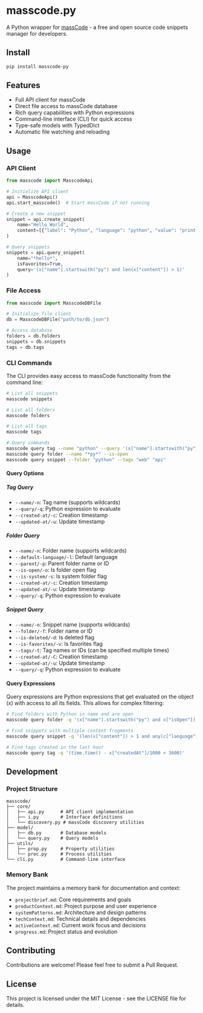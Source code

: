 # masscode.py
A Python wrapper for [massCode](https://masscode.io/) - a free and open source code snippets manager for developers.

## Install
```bash
pip install masscode-py
```

## Features
- Full API client for massCode
- Direct file access to massCode database
- Rich query capabilities with Python expressions
- Command-line interface (CLI) for quick access
- Type-safe models with TypedDict
- Automatic file watching and reloading

## Usage

### API Client
```python
from masscode import MasscodeApi

# Initialize API client
api = MasscodeApi()
api.start_masscode()  # Start massCode if not running

# Create a new snippet
snippet = api.create_snippet(
    name="Hello World",
    content=[{"label": "Python", "language": "python", "value": "print('Hello World')"}]
)

# Query snippets
snippets = api.query_snippet(
    name="*hello*",
    isFavorites=True,
    query='(x["name"].startswith("py") and len(x["content"]) > 1)'
)
```

### File Access
```python
from masscode import MasscodeDBFile

# Initialize file client
db = MasscodeDBFile("path/to/db.json")

# Access database
folders = db.folders
snippets = db.snippets
tags = db.tags
```

### CLI Commands

The CLI provides easy access to massCode functionality from the command line:

```bash
# List all snippets
masscode snippets

# List all folders
masscode folders

# List all tags
masscode tags

# Query commands
masscode query tag --name "python" --query '(x["name"].startswith("py"))'
masscode query folder --name "*py*" --is-open
masscode query snippet --folder "python" --tags "web" "api"
```

#### Query Options

##### Tag Query
- `--name/-n`: Tag name (supports wildcards)
- `--query/-q`: Python expression to evaluate
- `--created-at/-c`: Creation timestamp
- `--updated-at/-u`: Update timestamp

##### Folder Query
- `--name/-n`: Folder name (supports wildcards)
- `--default-language/-l`: Default language
- `--parent/-p`: Parent folder name or ID
- `--is-open/-o`: Is folder open flag
- `--is-system/-s`: Is system folder flag
- `--created-at/-c`: Creation timestamp
- `--updated-at/-u`: Update timestamp
- `--query/-q`: Python expression to evaluate

##### Snippet Query
- `--name/-n`: Snippet name (supports wildcards)
- `--folder/-f`: Folder name or ID
- `--is-deleted/-d`: Is deleted flag
- `--is-favorites/-v`: Is favorites flag
- `--tags/-t`: Tag names or IDs (can be specified multiple times)
- `--created-at/-C`: Creation timestamp
- `--updated-at/-u`: Update timestamp
- `--query/-q`: Python expression to evaluate

#### Query Expressions

Query expressions are Python expressions that get evaluated on the object (x) with access to all its fields. This allows for complex filtering:

```bash
# Find folders with Python in name and are open
masscode query folder -q '(x["name"].startswith("py") and x["isOpen"])'

# Find snippets with multiple content fragments
masscode query snippet -q '(len(x["content"]) > 1 and any(c["language"] == "python" for c in x["content"]))'

# Find tags created in the last hour
masscode query tag -q '(time.time() - x["createdAt"]/1000 < 3600)'
```

## Development

### Project Structure
```
masscode/
├── core/
│   ├── api.py      # API client implementation
│   ├── i.py        # Interface definitions
│   └── discovery.py # massCode discovery utilities
├── model/
│   ├── db.py       # Database models
│   └── query.py    # Query models
├── utils/
│   ├── prop.py     # Property utilities
│   └── proc.py     # Process utilities
└── cli.py          # Command-line interface
```

### Memory Bank
The project maintains a memory bank for documentation and context:
- `projectbrief.md`: Core requirements and goals
- `productContext.md`: Project purpose and user experience
- `systemPatterns.md`: Architecture and design patterns
- `techContext.md`: Technical details and dependencies
- `activeContext.md`: Current work focus and decisions
- `progress.md`: Project status and evolution

## Contributing
Contributions are welcome! Please feel free to submit a Pull Request.

## License
This project is licensed under the MIT License - see the LICENSE file for details.

